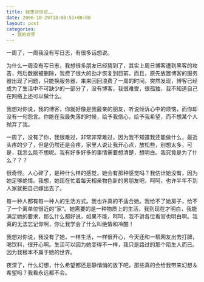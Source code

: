 ```yaml
---
title: 我想对你说……
date: 2006-10-29T18:08:51+00:00
layout: post
categories:
  - 我的世界
---
```


一周了，一周我没有写日志，有很多话想说。

为什么一周没有写日志，我想很多朋友已经猜到了，其实上周日博客遭到黑客的攻击，然后数据被删除，我费了很大的劲才恢复到目前。而且，原先放置博客的服务器出现了问题，只能换服务器，来来回回浪费了一周的时间，突然发现，博客已经成为了生活中不可缺少的一部分了，没有博客，我很难受，很孤独，我不知道自己在网络上还可以做什么。

我想对你说，我的博客，你就好像是我最亲的朋友，听说倾诉心中的烦恼，而你却没有一句怨言。你能在我最失落的时候，给予我信心，给予我希望，而不想某个人抛弃了我。
<!--more-->
一周了，没有了你，我很难过，非常非常难过，因为我不知道我还能做什么，最近头疼的少了，但是仍然还是会疼，家里人说让我开心点，放松些，别想太多，可是，我怎么能不想呢。我有好多好多的事情需要想清楚，想明白。我究竟是为了什么？？？

很奇怪。人心碎了，是种什么样的感觉，她会有那种感觉吗？我估计她没有，因为她足够绝情。我想，她现在忙着每天相亲物色新的男朋友吧，呵呵，也许半年不到人家就把自己嫁出去了。

每一种人都有每一种人的生活方式。我也许真的不适合她。我给不了她房子，给不了一个离单位很近的&#8221;家&#8221;。她需要的是一种物质上的生活，我到现在才明白，我能满足她的要求，那么什么都好说，如果不能，呵呵，我不讲各位看官也明白啊。我真的无法忘记你啊，你让我学会了什么叫绝情和冷酷！

我想对你说，我没有了她，一样生活，一样很开心，今天还和一帮网友出去打牌，喝饮料，很开心啊。生活可以因为她变得不一样，我只是路过的那个陌生人而已。因为我根本不属于她的世界。

夜深了，什么幻想，什么希望都还是静悄悄的放下吧，那些真的会给我带来幻想＆希望吗？我看永远都不会。
